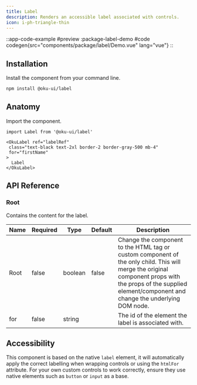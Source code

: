 ```yaml
---
title: Label
description: Renders an accessible label associated with controls.
icon: i-ph-triangle-thin
---
```



::app-code-example
#preview
:package-label-demo
#code
codegen{src="components/package/label/Demo.vue" lang="vue"}
::

## Installation

Install the component from your command line.

```bash
npm install @oku-ui/label
```

## Anatomy

Import the component.

```vue
import Label from '@oku-ui/label'

<OkuLabel ref="labelRef"
 class="text-black text-2xl border-2 border-gray-500 mb-4"
 for="firstName"
>
  Label
</OkuLabel>
```

## API Reference

### Root

Contains the content for the label.

| Name | Required | Type | Default | Description |
| --- | --- | --- | --- | --- |
| Root | false | boolean | false | Change the component to the HTML tag or custom component of the only child. This will merge the original component props with the props of the supplied element/component and change the underlying DOM node. |
| for | false | string |  | The id of the element the label is associated with. |

## Accessibility

This component is based on the native `label` element, it will automatically apply the correct labelling when wrapping controls or using the `htmlFor` attribute. For your own custom controls to work correctly, ensure they use native elements such as `button` or `input` as a base.